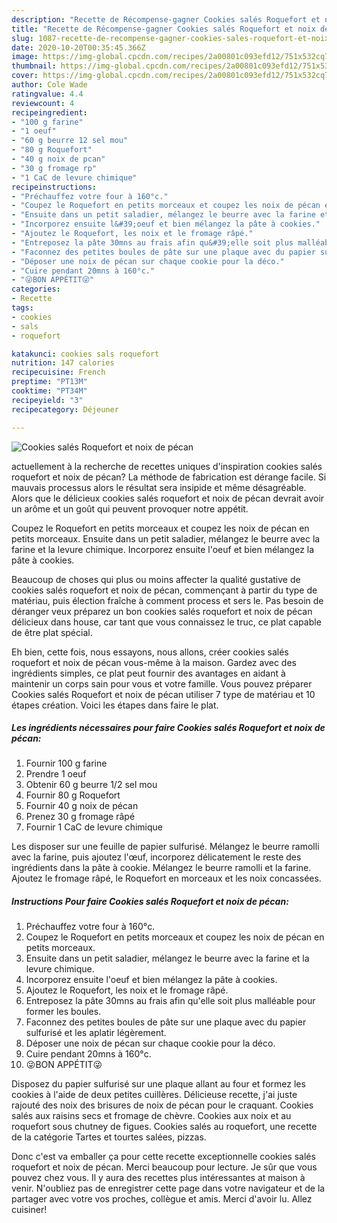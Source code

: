 ```yaml
---
description: "Recette de Récompense-gagner Cookies salés Roquefort et noix de pécan"
title: "Recette de Récompense-gagner Cookies salés Roquefort et noix de pécan"
slug: 1087-recette-de-recompense-gagner-cookies-sales-roquefort-et-noix-de-pecan
date: 2020-10-20T00:35:45.366Z
image: https://img-global.cpcdn.com/recipes/2a00801c093efd12/751x532cq70/cookies-sales-roquefort-et-noix-de-pecan-photo-principale-de-la-recette.jpg
thumbnail: https://img-global.cpcdn.com/recipes/2a00801c093efd12/751x532cq70/cookies-sales-roquefort-et-noix-de-pecan-photo-principale-de-la-recette.jpg
cover: https://img-global.cpcdn.com/recipes/2a00801c093efd12/751x532cq70/cookies-sales-roquefort-et-noix-de-pecan-photo-principale-de-la-recette.jpg
author: Cole Wade
ratingvalue: 4.4
reviewcount: 4
recipeingredient:
- "100 g farine"
- "1 oeuf"
- "60 g beurre 12 sel mou"
- "80 g Roquefort"
- "40 g noix de pcan"
- "30 g fromage rp"
- "1 CaC de levure chimique"
recipeinstructions:
- "Préchauffez votre four à 160°c."
- "Coupez le Roquefort en petits morceaux et coupez les noix de pécan en petits morceaux."
- "Ensuite dans un petit saladier, mélangez le beurre avec la farine et la levure chimique."
- "Incorporez ensuite l&#39;oeuf et bien mélangez la pâte à cookies."
- "Ajoutez le Roquefort, les noix et le fromage râpé."
- "Entreposez la pâte 30mns au frais afin qu&#39;elle soit plus malléable pour former les boules."
- "Faconnez des petites boules de pâte sur une plaque avec du papier sulfurisé et les aplatir légèrement."
- "Déposer une noix de pécan sur chaque cookie pour la déco."
- "Cuire pendant 20mns à 160°c."
- "😜BON APPÉTIT😜"
categories:
- Recette
tags:
- cookies
- sals
- roquefort

katakunci: cookies sals roquefort 
nutrition: 147 calories
recipecuisine: French
preptime: "PT13M"
cooktime: "PT34M"
recipeyield: "3"
recipecategory: Déjeuner

---
```



![Cookies salés Roquefort et noix de pécan](https://img-global.cpcdn.com/recipes/2a00801c093efd12/751x532cq70/cookies-sales-roquefort-et-noix-de-pecan-photo-principale-de-la-recette.jpg)

actuellement à la recherche de recettes uniques d'inspiration cookies salés roquefort et noix de pécan? La méthode de fabrication est dérange facile. Si mauvais processus alors le résultat sera insipide et même désagréable. Alors que le délicieux cookies salés roquefort et noix de pécan devrait avoir un arôme et un goût qui peuvent provoquer notre appétit.

Coupez le Roquefort en petits morceaux et coupez les noix de pécan en petits morceaux. Ensuite dans un petit saladier, mélangez le beurre avec la farine et la levure chimique. Incorporez ensuite l&#39;oeuf et bien mélangez la pâte à cookies.

Beaucoup de choses qui plus ou moins affecter la qualité gustative de cookies salés roquefort et noix de pécan, commençant à partir du type de matériau, puis élection fraîche à comment process et sers le. Pas besoin de déranger veux préparez un bon cookies salés roquefort et noix de pécan délicieux dans house, car tant que vous connaissez le truc, ce plat capable de être plat spécial.


Eh bien, cette fois, nous essayons, nous allons, créer cookies salés roquefort et noix de pécan vous-même à la maison. Gardez avec des ingrédients simples, ce plat peut fournir des avantages en aidant à maintenir un corps sain pour vous et votre famille. Vous pouvez préparer Cookies salés Roquefort et noix de pécan utiliser 7 type de matériau et 10 étapes création. Voici les étapes dans faire le plat.

<!--inarticleads1-->

##### Les ingrédients nécessaires pour faire Cookies salés Roquefort et noix de pécan:

1. Fournir 100 g farine
1. Prendre 1 oeuf
1. Obtenir 60 g beurre 1/2 sel mou
1. Fournir 80 g Roquefort
1. Fournir 40 g noix de pécan
1. Prenez 30 g fromage râpé
1. Fournir 1 CaC de levure chimique


Les disposer sur une feuille de papier sulfurisé. Mélangez le beurre ramolli avec la farine, puis ajoutez l&#39;œuf, incorporez délicatement le reste des ingrédients dans la pâte à cookie. Mélangez le beurre ramolli et la farine. Ajoutez le fromage râpé, le Roquefort en morceaux et les noix concassées. 

<!--inarticleads2-->

##### Instructions Pour faire Cookies salés Roquefort et noix de pécan:

1. Préchauffez votre four à 160°c.
1. Coupez le Roquefort en petits morceaux et coupez les noix de pécan en petits morceaux.
1. Ensuite dans un petit saladier, mélangez le beurre avec la farine et la levure chimique.
1. Incorporez ensuite l&#39;oeuf et bien mélangez la pâte à cookies.
1. Ajoutez le Roquefort, les noix et le fromage râpé.
1. Entreposez la pâte 30mns au frais afin qu&#39;elle soit plus malléable pour former les boules.
1. Faconnez des petites boules de pâte sur une plaque avec du papier sulfurisé et les aplatir légèrement.
1. Déposer une noix de pécan sur chaque cookie pour la déco.
1. Cuire pendant 20mns à 160°c.
1. 😜BON APPÉTIT😜


Disposez du papier sulfurisé sur une plaque allant au four et formez les cookies à l&#39;aide de deux petites cuillères. Délicieuse recette, j&#39;ai juste rajouté des noix des brisures de noix de pécan pour le craquant. Cookies salés aux raisins secs et fromage de chèvre. Cookies aux noix et au roquefort sous chutney de figues. Cookies salés au roquefort, une recette de la catégorie Tartes et tourtes salées, pizzas. 


Donc c'est va emballer ça pour cette recette exceptionnelle cookies salés roquefort et noix de pécan. Merci beaucoup pour lecture. Je sûr que vous pouvez chez vous. Il y aura des recettes plus  intéressantes at maison à venir. N'oubliez pas de enregistrer cette page dans votre navigateur et de la partager avec votre vos proches, collègue et amis. Merci d'avoir lu. Allez cuisiner!
